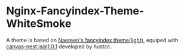 # Nginx-Fancyindex-Theme-WhiteSmoke
A theme is based on [Naereen's fancyindex theme(light)](https://GitHub.com/Naereen/Nginx-Fancyindex-Theme), equiped with [canvas-nest.js@1.0.1](https://github.com/hustcc/canvas-nest.js) developed by hustcc. 

